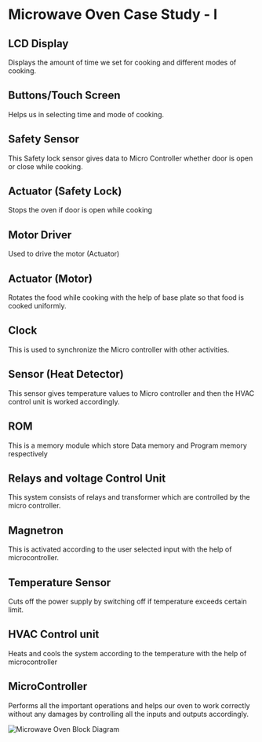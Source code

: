 # Microwave Oven Case Study - I
## LCD Display
 Displays the amount of time we set for cooking and different modes of cooking.
## Buttons/Touch Screen 
 Helps us in selecting time and mode of cooking.
## Safety Sensor
 This Safety lock sensor gives data to Micro Controller whether door is open or close while cooking. 
## Actuator (Safety Lock)
 Stops the oven if door is open while cooking
## Motor Driver
 Used to drive the motor (Actuator)
## Actuator (Motor)
 Rotates the food while cooking with the help of base plate so that food is cooked uniformly.
## Clock
 This is used to synchronize the Micro controller with other activities.
## Sensor (Heat Detector)
 This sensor gives temperature values to Micro controller and then the HVAC control unit is worked accordingly.
## ROM
 This is a memory module which store Data memory and Program memory respectively
## Relays and voltage Control Unit 
 This system consists of relays and transformer which are controlled by the micro controller.
## Magnetron
 This is activated according to the user selected input with the help of microcontroller.
## Temperature Sensor
 Cuts off the power supply by switching off if temperature exceeds certain limit.
## HVAC Control unit
 Heats and cools the system according to the temperature with the help of microcontroller
## MicroController
 Performs all the important operations and helps our oven to work correctly without any damages by controlling all the inputs and outputs accordingly.

![Microwave Oven Block Diagram](https://user-images.githubusercontent.com/98881640/154886821-fbe6f7f2-7ec0-4587-918a-93d98e401772.png)
